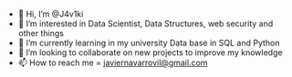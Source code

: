 - 👋 Hi, I’m @J4v1ki 
- 👀 I’m interested in Data Scientist, Data Structures, web security and other things
- 🌱 I’m currently learning in my university Data base in SQL and Python 
- 💞️ I’m looking to collaborate on new projects to improve my knowledge
- 📫 How to reach me = javiernavarrovil@gmail.com

<!---
J4v1ki/J4v1ki is a ✨ special ✨ repository because its `README.md` (this file) appears on your GitHub profile.
You can click the Preview link to take a look at your changes.
--->
